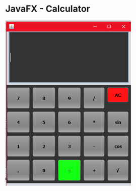 # JavaFX - Calculator
![calculator](https://github.com/tugrulkarakayaa/Calculator/blob/master/Ekran%20Al%C4%B1nt%C4%B1s%C4%B1.PNG)

